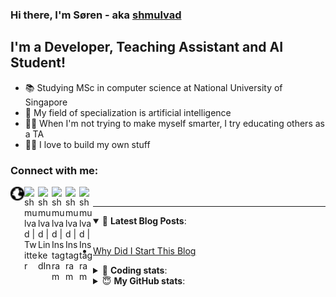 ### Hi there, I'm Søren - aka [shmulvad][website]

## I'm a Developer, Teaching Assistant and AI Student!
- 📚 Studying MSc in computer science at National University of Singapore
- 🧠 My field of specialization is artificial intelligence
- 👨‍🏫 When I'm not trying to make myself smarter, I try educating others as a TA
- 👨‍💻 I love to build my own stuff

### Connect with me:

[<img align="left" alt="shmulvad.com" width="22px" src="https://raw.githubusercontent.com/iconic/open-iconic/master/svg/globe.svg" />][website]

[<img align="left" alt="shmulvad | Twitter" width="22px" src="https://cdn.jsdelivr.net/npm/simple-icons@v3/icons/twitter.svg" />][twitter]

[<img align="left" alt="shmulvad | LinkedIn" width="22px" src="https://cdn.jsdelivr.net/npm/simple-icons@v3/icons/linkedin.svg" />][linkedin]

[<img align="left" alt="shmulvad | Instagram" width="22px" src="https://cdn.jsdelivr.net/npm/simple-icons@v3/icons/instagram.svg" />][instagram]

[<img align="left" alt="shmulvad | Instagram" width="22px" src="https://cdn.jsdelivr.net/npm/simple-icons@v3/icons/stackoverflow.svg" />][stackOverflow]

[<img align="left" alt="shmulvad | Instagram" width="22px" src="https://cdn.jsdelivr.net/npm/simple-icons@v3/icons/gmail.svg" />][mail]

<br />

---

<details open>
 <summary>📕 <b>Latest Blog Posts</b>: </summary>

<br>

<!-- BLOG-POST-LIST:START -->
- [Why Did I Start This Blog](https://shmulvad.com/blog/why-did-start-this-blog)
<!-- BLOG-POST-LIST:END -->

</details>

<!-- --- -->

<details>
 <summary>🤖 <b>Coding stats</b>: </summary>

<br>

<!--START_SECTION:waka-->
**I'm a Night 🦉** 

```text
🌞 Morning    72 commits     ████░░░░░░░░░░░░░░░░░░░░░   18.7% 
🌆 Daytime    105 commits    ██████░░░░░░░░░░░░░░░░░░░   27.27% 
🌃 Evening    98 commits     ██████░░░░░░░░░░░░░░░░░░░   25.45% 
🌙 Night      110 commits    ███████░░░░░░░░░░░░░░░░░░   28.57%

```


📊 **This Week I Spent My Time On** 

```text
💬 Programming Languages: 
TeX                      5 hrs 30 mins       ████████░░░░░░░░░░░░░░░░░   31.83% 
Python                   4 hrs 58 mins       ███████░░░░░░░░░░░░░░░░░░   28.75% 
Other                    4 hrs 36 mins       ██████░░░░░░░░░░░░░░░░░░░   26.6% 
Java                     1 hr 5 mins         █░░░░░░░░░░░░░░░░░░░░░░░░   6.35% 
Haskell                  28 mins             ░░░░░░░░░░░░░░░░░░░░░░░░░   2.75%

🔥 Editors: 
VS Code                  10 hrs 59 mins      ████████████████░░░░░░░░░   63.56% 
Zsh                      4 hrs 30 mins       ██████░░░░░░░░░░░░░░░░░░░   26.06% 
Sublime Text             1 hr 47 mins        ██░░░░░░░░░░░░░░░░░░░░░░░   10.38%

🐱‍💻 Projects: 
uncertainty-modelling    6 hrs               ████████░░░░░░░░░░░░░░░░░   34.7% 
NNaDL                    4 hrs 10 mins       ██████░░░░░░░░░░░░░░░░░░░   24.1% 
Labs                     2 hrs 37 mins       ███░░░░░░░░░░░░░░░░░░░░░░   15.22% 
Terminal                 1 hr 52 mins        ██░░░░░░░░░░░░░░░░░░░░░░░   10.86% 
big-data-systems         1 hr 11 mins        █░░░░░░░░░░░░░░░░░░░░░░░░   6.89%

```


<!--END_SECTION:waka-->

</details>

<!-- --- -->

<details>
 <summary>😇 <b>My GitHub stats</b>: </summary>

<br>

<img align="left" alt="shmulvad's Github Stats" src="https://github-readme-stats.vercel.app/api?username=shmulvad&show_icons=true&hide_border=true" />

</details>



[website]: https://shmulvad.com
[twitter]: https://twitter.com/shmulvad
[linkedin]: https://linkedin.com/in/shmulvad
[instagram]: https://instagram.com/shmulvad
[stackOverflow]: https://stackoverflow.com/users/9248793/shmulvad
[mail]: mailto:shmulvad@gmail.com
